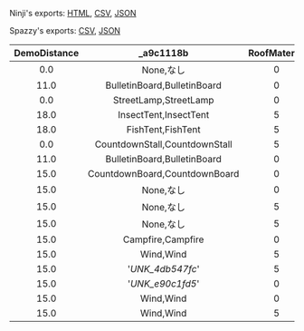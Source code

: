 Ninji's exports: [HTML](https://wuffs.org/acnh/bcsv_140/html/EventPlazaObjModelParam.html), [CSV](https://wuffs.org/acnh/bcsv_140/csv/EventPlazaObjModelParam.csv), [JSON](https://wuffs.org/acnh/bcsv_140/json/EventPlazaObjModelParam.json)

Spazzy's exports: [CSV](https://github.com/McSpazzy/acnh-csv/blob/master/EventPlazaObjModelParam.csv), [JSON](https://github.com/McSpazzy/acnh-json/blob/master/EventPlazaObjModelParam.json)

| DemoDistance | _a9c1118b | RoofMaterial | UniqueID | FlowEntryName | FlowFileName | NearCulling | ResourceName | _e2760d00 | _a5010be8 |
|:--:|:--:|:--:|:--:|:--:|:--:|:--:|:--:|:--:|:--:|
| 0.0 | None,なし | 0 | 0 | '' | '' | 0 | '' | 0 | 0 | 
| 11.0 | BulletinBoard,BulletinBoard | 0 | 1 | '' | 'Obj_BulletinBoard' | 1 | 'EvtobjBbs' | 0 | 1 | 
| 0.0 | StreetLamp,StreetLamp | 0 | 2 | '' | '' | 1 | 'EvtobjLamp' | 0 | 1 | 
| 18.0 | InsectTent,InsectTent | 5 | 3 | '' | 'Obj_InsectFesBOX' | 0 | 'EvtobjInsectTent' | 0 | 1 | 
| 18.0 | FishTent,FishTent | 5 | 4 | '' | 'Obj_FishFesBOX' | 0 | 'EvtobjFishTent' | 0 | 1 | 
| 0.0 | CountdownStall,CountdownStall | 5 | 5 | '' | '' | 0 | 'EvtobjCountdownStall' | 1 | 1 | 
| 11.0 | BulletinBoard,BulletinBoard | 0 | 8 | '' | 'Obj_BulletinBoard' | 1 | 'EvtobjBbsWood' | 0 | 1 | 
| 15.0 | CountdownBoard,CountdownBoard | 0 | 10 | '' | '' | 0 | 'EvtobjCountdownBoard' | 1 | 1 | 
| 15.0 | None,なし | 0 | 11 | '' | '' | 0 | 'EvtobjKotono' | 0 | 1 | 
| 15.0 | None,なし | 5 | 12 | '' | '' | 0 | 'EvtobjStallSkk' | 0 | 1 | 
| 15.0 | None,なし | 5 | 13 | '' | '' | 0 | 'EvtobjStallHgh' | 0 | 1 | 
| 15.0 | Campfire,Campfire | 0 | 14 | '' | '' | 0 | 'EvtobjCampfire' | 0 | 1 | 
| 15.0 | Wind,Wind | 5 | 17 | '' | '' | 0 | 'EvtobjRazyStall' | 0 | 1 | 
| 15.0 | '_UNK_4db547fc_' | 5 | 18 | '' | '' | 0 | 'EvtobjTsunekichiStall' | 0 | 1 | 
| 15.0 | '_UNK_e90c1fd5_' | 0 | 19 | 'InDream' | 'Obj_WorldMyDesignGallery' | 0 | 'EvtobjTailorDevice' | 0 | 1 | 
| 15.0 | Wind,Wind | 0 | 20 | '' | '' | 0 | 'EvtobjHwnGarland' | 1 | 0 | 
| 15.0 | Wind,Wind | 5 | 24 | '' | '' | 0 | 'EvtobjRazyStallPumpkin' | 0 | 1 | 
